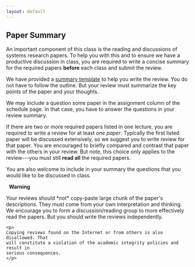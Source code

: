 ```yaml
---
layout: default
---
```


## Paper Summary

An important component of this class is the reading and discussions 
of systems research papers. To help you with this and to ensure
we have a productive discussion in class, you are required to 
write a concise summary for the required papers <b>before</b> 
each class and submit the review.

We have provided a [summary template](eecs582_review_summary.md) 
to help you write the review. You do not have to follow the outline. But your 
review must summarize the key points of the paper and your thoughts. 

We may include a question some paper in the assignment column of the schedule 
page. In that case, you have to answer the questions in your review summary. 

If there are two or more required papers listed in one lecture, you are
required to write a review for at least *one paper*. Typically the first listed
paper will be discussed extensively, so we suggest you to write review for that
paper. You are encouraged to briefly compared and contrast that paper with the
others in your review. But note, this choice only applies to the review---you
must still **read all** the required papers. 

You are also welcome to include in your summary the questions that you would like to be 
discussed in class. 

<div class="card border-danger">
  <div class="card-header bg-danger text-white">
    <span class="bi bi-exclamation-triangle-fill"></span>&nbsp;&nbsp;<strong>Warning</strong>
  </div>
  <div class="card-body">
    <p>
    Your reviews should *not* copy-paste large chunk of the paper's descriptions.
    They must come from your own interpretation and thinking. We encourage you to 
    form a discussion/reading group to more effectively read the papers. But
    you should write the reviews independently.
    </p>

    <p>
    Copying reviews found on the Internet or from others is also disallowed. That
    will constitute a violation of the academic integrity policies and result in 
    serious consequences.
    </p>
  </div>
</div>
